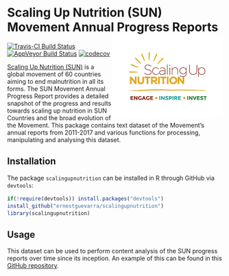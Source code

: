 <!-- README.md is generated from README.Rmd. Please edit that file -->
Scaling Up Nutrition (SUN) Movement Annual Progress Reports <img src="man/figures/SUN-logo.png" align="right" />
================================================================================================================

[![Travis-CI Build
Status](https://travis-ci.org/ernestguevarra/scalingupnutrition.svg?branch=master)](https://travis-ci.org/ernestguevarra/scalingupnutrition)
[![AppVeyor Build
Status](https://ci.appveyor.com/api/projects/status/github/ernestguevarra/scalingupnutrition?branch=master&svg=true)](https://ci.appveyor.com/project/ernestguevarra/scalingupnutrition)
[![codecov](https://codecov.io/gh/ernestguevarra/scalingupnutrition/branch/master/graph/badge.svg)](https://codecov.io/gh/ernestguevarra/scalingupnutrition)

[Scaling Up Nutrition (SUN)](http://scalingupnutrition.org) is a global
movement of 60 countries aiming to end malnutrition in all its forms.
The SUN Movement Annual Progress Report provides a detailed snapshot of
the progress and results towards scaling up nutrition in SUN Countries
and the broad evolution of the Movement. This package contains text
dataset of the Movement’s annual reports from 2011-2017 and various
functions for processing, manipulating and analysing this dataset.

Installation
------------

The package `scalingupnutrition` can be installed in R through GitHub
via `devtools`:

``` r
if(!require(devtools)) install.packages("devtools")
install_github("ernestguevarra/scalingupnutrition")
library(scalingupnutrition)
```

Usage
-----

This dataset can be used to perform content analysis of the SUN progress
reports over time since its inception. An example of this can be found
in this [GitHub
repository](https://github.com/ernestguevarra/progressSUN).
